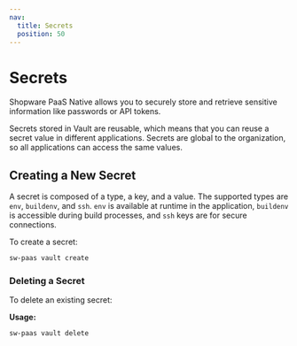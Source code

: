 ```yaml
---
nav:
  title: Secrets
  position: 50
---
```


# Secrets

Shopware PaaS Native allows you to securely store and retrieve sensitive information like passwords or API tokens.

Secrets stored in Vault are reusable, which means that you can reuse a secret value in different applications. Secrets are global to the organization, so all applications can access the same values.

## Creating a New Secret

A secret is composed of a type, a key, and a value. The supported types are `env`, `buildenv`, and `ssh`. `env` is available at runtime in the application, `buildenv` is accessible during build processes, and `ssh` keys are for secure connections.

To create a secret:

```sh
sw-paas vault create
```

### Deleting a Secret

To delete an existing secret:

**Usage:**

```sh
sw-paas vault delete
```
